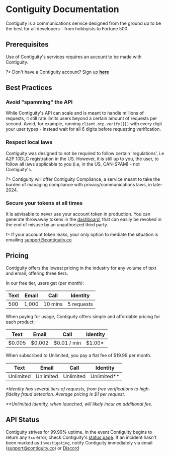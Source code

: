 # Contiguity Documentation
Contiguity is a communications service designed from the ground up to be the best for all developers - from hobbyists to Fortune 500.

## Prerequisites
Use of Contiguity's services requires an account to be made with Contiguity.

?> Don't have a Contiguity account? Sign up **[here](https://contiguity.co/onboard)**

## Best Practices

### Avoid "spamming" the API
While Contiguity's API can scale and is meant to handle millions of requests, it still rate limits users beyond a certain amount of requests per second. Avoid, for example, running `client.otp.verify({})` with every digit your user types - instead wait for all 6 digits before requesting verification.

### Respect local laws
Contiguity was designed to not be required to follow certain 'regulations', i.e A2P 10DLC registration in the US. However, it is still up to you, the user, to follow all laws applicable to you (i.e, in the US, CAN-SPAM) - not Contiguity's.

?> Contiguity will offer Contiguity Compliance, a service meant to take the burden of managing compliance with privacy/communications laws, in late-2024.

### Secure your tokens at all times
It is advisable to never use your account token in production. You can generate throwaway tokens in the [dashboard](https://contiguity.co/dashboard), that can easily be revoked in the end of misuse by an unauthorized third party.

!> If your account token leaks, your only option to mediate the situation is emailing support@contiguity.co

## Pricing
Contiguity offers the lowest pricing in the industry for any volume of text and email, offering three tiers.

In our free tier, users get (per month):

| Text   	| Email  	| Call  	| Identity 	|
|--------	|--------	|-------	|----------	|
| 500 	| 1,000 	| 10 mins	| 5 requests    	|

When paying for usage, Contiguity offers simple and affordable pricing for each product:

| Text   	| Email  	| Call  	| Identity 	|
|--------	|--------	|-------	|----------	|
| $0.005 	| $0.002 	| $0.01 / min 	| $1.00*    	|

When subscribed to Unlimited, you pay a flat fee of $19.99 per month.

| Text   	| Email  	| Call  	| Identity 	|
|--------	|--------	|-------	|----------	|
| Unlimited 	| Unlimited 	| Unlimited 	| Unlimited**  	|

_*Identity has several tiers of requests, from free verifications to high-fidelity fraud detection. Average pricing is $1 per request._

_**Unlimited Identity, when launched, will likely incur an additional fee._

## API Status
Contiguity strives for 99.99% uptime. In the event Contiguity begins to return any `5xx` error, check Contiguity's [status page](https://status.contiguity.co). If an incident hasn't been marked as `Investigating`, notify Contiguity immediately via email (support@contiguity.co) or [Discord](https://discord.gg/pCuTaY84Vy)


<!--
## Table of Contents
Our documentation provides a variety of information regarding our SDKs, API, services, and more. 

- [Getting Started](/read/getting-started.md)
- [Contiguity CLI](/read/cli.md)
- [JavaScript SDK](/read/js.md)
- [Python SDK](/read/py.md)
- [API Reference](/read/api.md)
- [Playground](/read/playground.md)

<div class="cc-container">
    <div class="cc-product">
        <a class="cc-product-bar" href="https://docs.contiguity.co/#/read/getting-started">
            Text
        </a>
    </div>
    <div class="cc-product">
        <a class="cc-product-bar" href="https://docs.contiguity.co/#/read/getting-started">
            Email
        </a>
    </div>
    <div class="cc-product">
        <a class="cc-product-bar" href="https://docs.contiguity.co/#/read/getting-started">
            Call
        </a>
    </div>
    <div class="cc-product">
        <a class="cc-product-bar" href="https://docs.contiguity.co/#/read/getting-started">
            Identity
        </a>
    </div>
    <div class="cc-product">
        <a class="cc-product-bar" href="https://docs.contiguity.co/#/read/getting-started">
            Enterprise Uses
        </a>
    </div>
    <div class="cc-product">
        <a class="cc-product-bar" href="https://docs.contiguity.co/#/read/getting-started">
            All documentation
        </a>
    </div>
</div>

## More about Contiguity... 
Contiguity offers core services, which are:

- SMS
- Email
- Call (coming soon)
- Identity Verification (coming soon)

and Contiguity offers extensions of those services, where you are only billed for the product you use (e.g OTPs only bill you per text)

- Text OTPs
- Email OTPs (coming soon)
- Contiguity Form (coming soon)
- Contiguity Compliance (coming soon)
- etc.

In our free tier, users get (per month):

| Text   	| Email  	| Call  	| Identity 	|
|--------	|--------	|-------	|----------	|
| 1,000 	| 5,000 	| 100 mins	| 50 verifications    	|

When paying for usage, Contiguity offers a flat-rate model for every service, which is **$0.005** per text, email, minute, verification, etc. 

Eventually, pricing will change to:

| Text   	| Email  	| Call  	| Identity 	|
|--------	|--------	|-------	|----------	|
| $0.005 	| $0.002 	| $0.01 	| $1.00    	|

As of August 2023, pricing changes are set to take effect later in November.

-->